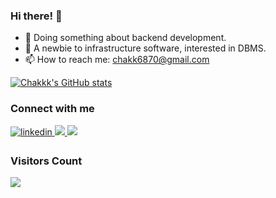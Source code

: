 ### Hi there! 👋

- 🔭 Doing something about backend development.
- 🌱 A newbie to infrastructure software, interested in DBMS.
- 📫 How to reach me: chakk6870@gmail.com

[![Chakkk's GitHub stats](https://github-readme-stats.vercel.app/api?username=chakkk309&count_private=true&show_icons=true&hide=stars)](https://github.com/chakkk309/github-readme-stats)

<!--[![Top Langs](https://github-readme-stats.vercel.app/api/top-langs/?username=chakkk309&layout=compact)](https://github.com/chakkk309/github-readme-stats)--> 

### Connect with me 
<div>
<a href="https://www.linkedin.com/in/jia-qi-yan/" target="_blank">
<img src=https://img.shields.io/badge/linkedin-%231E77B5.svg?&style=for-the-badge&logo=linkedin&logoColor=white alt=linkedin style="margin-bottom: 5px;" />
</a>
<a href = "mailto:chakkk6870@gmail.com" target = "_blank">
<img src="https://img.shields.io/badge/gmail-D14836?&style=for-the-badge&logo=gmail&logoColor=white" />
</a>
<a href = "https://chakkk.com/about" target = "_blank">
<img src="https://img.shields.io/badge/website-30a14e?&style=for-the-badge&logo=Blogger&logoColor=white" />
</a>
</div>

### Visitors Count 
<img src="https://visitor-badge.glitch.me/badge?page_id=chakkk309" />
